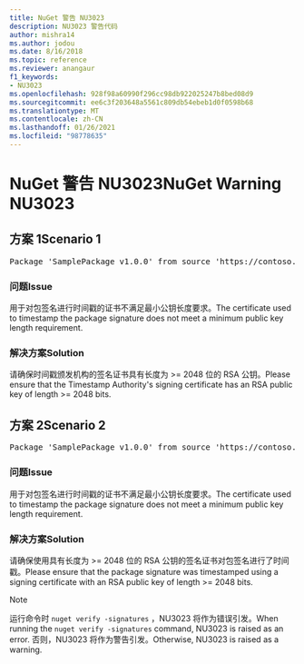 ```yaml
---
title: NuGet 警告 NU3023
description: NU3023 警告代码
author: mishra14
ms.author: jodou
ms.date: 8/16/2018
ms.topic: reference
ms.reviewer: anangaur
f1_keywords:
- NU3023
ms.openlocfilehash: 928f98a60990f296cc98db922025247b8bed08d9
ms.sourcegitcommit: ee6c3f203648a5561c809db54ebeb1d0f0598b68
ms.translationtype: MT
ms.contentlocale: zh-CN
ms.lasthandoff: 01/26/2021
ms.locfileid: "98778635"
---
```

# <a name="nuget-warning-nu3023"></a><span data-ttu-id="1c685-103">NuGet 警告 NU3023</span><span class="sxs-lookup"><span data-stu-id="1c685-103">NuGet Warning NU3023</span></span>

## <a name="scenario-1"></a><span data-ttu-id="1c685-104">方案 1</span><span class="sxs-lookup"><span data-stu-id="1c685-104">Scenario 1</span></span>

<pre>Package 'SamplePackage v1.0.0' from source 'https://contoso.com/index.json': The timestamp certificate does not meet a minimum public key length requirement.</pre>

### <a name="issue"></a><span data-ttu-id="1c685-105">问题</span><span class="sxs-lookup"><span data-stu-id="1c685-105">Issue</span></span>

<span data-ttu-id="1c685-106">用于对包签名进行时间戳的证书不满足最小公钥长度要求。</span><span class="sxs-lookup"><span data-stu-id="1c685-106">The certificate used to timestamp the package signature does not meet a minimum public key length requirement.</span></span>


### <a name="solution"></a><span data-ttu-id="1c685-107">解决方案</span><span class="sxs-lookup"><span data-stu-id="1c685-107">Solution</span></span>

<span data-ttu-id="1c685-108">请确保时间戳颁发机构的签名证书具有长度为 >= 2048 位的 RSA 公钥。</span><span class="sxs-lookup"><span data-stu-id="1c685-108">Please ensure that the  Timestamp Authority's signing certificate has an RSA public key of length >= 2048 bits.</span></span>



## <a name="scenario-2"></a><span data-ttu-id="1c685-109">方案 2</span><span class="sxs-lookup"><span data-stu-id="1c685-109">Scenario 2</span></span>

<pre>Package 'SamplePackage v1.0.0' from source 'https://contoso.com/index.json': The primary signature's timestamp certificate does not meet a minimum public key length requirement.</pre>

### <a name="issue"></a><span data-ttu-id="1c685-110">问题</span><span class="sxs-lookup"><span data-stu-id="1c685-110">Issue</span></span>

<span data-ttu-id="1c685-111">用于对包签名进行时间戳的证书不满足最小公钥长度要求。</span><span class="sxs-lookup"><span data-stu-id="1c685-111">The certificate used to timestamp the package signature does not meet a minimum public key length requirement.</span></span>


### <a name="solution"></a><span data-ttu-id="1c685-112">解决方案</span><span class="sxs-lookup"><span data-stu-id="1c685-112">Solution</span></span>

<span data-ttu-id="1c685-113">请确保使用具有长度为 >= 2048 位的 RSA 公钥的签名证书对包签名进行了时间戳。</span><span class="sxs-lookup"><span data-stu-id="1c685-113">Please ensure that the package signature was timestamped using a signing certificate with an RSA public key of length >= 2048 bits.</span></span>


> [!Note]
> <span data-ttu-id="1c685-114">运行命令时 `nuget verify -signatures` ，NU3023 将作为错误引发。</span><span class="sxs-lookup"><span data-stu-id="1c685-114">When running the `nuget verify -signatures` command, NU3023 is raised as an error.</span></span> <span data-ttu-id="1c685-115">否则，NU3023 将作为警告引发。</span><span class="sxs-lookup"><span data-stu-id="1c685-115">Otherwise, NU3023 is raised as a warning.</span></span>